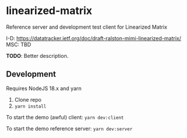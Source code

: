 # linearized-matrix
Reference server and development test client for Linearized Matrix

I-D: https://datatracker.ietf.org/doc/draft-ralston-mimi-linearized-matrix/
MSC: TBD

**TODO**: Better description.

## Development

Requires NodeJS 18.x and yarn

1. Clone repo
2. `yarn install`

To start the demo (awful) client: `yarn dev:client`

To start the demo reference server: `yarn dev:server`
